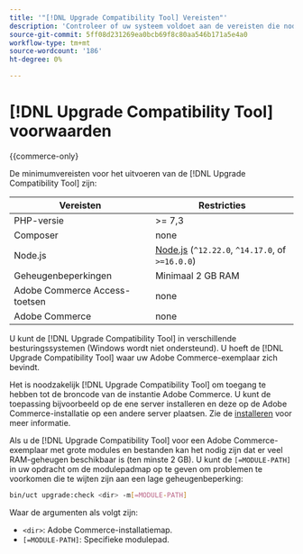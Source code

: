 ```yaml
---
title: '"[!DNL Upgrade Compatibility Tool] Vereisten"'
description: 'Controleer of uw systeem voldoet aan de vereisten die nodig zijn om het [!DNL Upgrade Compatibility Tool] voor uw Adobe Commerce-project. '
source-git-commit: 5ff08d231269ea0bcb69f8c80aa546b171a5e4a0
workflow-type: tm+mt
source-wordcount: '186'
ht-degree: 0%

---
```



# [!DNL Upgrade Compatibility Tool] voorwaarden

{{commerce-only}

De minimumvereisten voor het uitvoeren van de [!DNL Upgrade Compatibility Tool] zijn:

| **Vereisten** | **Restricties** |
|----------------|-----------------|
| PHP-versie | >= 7,3 |
| Composer | none |
| Node.js | [Node.js](https://nodejs.org/) (`^12.22.0`, `^14.17.0`, of `>=16.0.0`) |
| Geheugenbeperkingen | Minimaal 2 GB RAM |
| Adobe Commerce Access-toetsen | none |
| Adobe Commerce | none |

U kunt de [!DNL Upgrade Compatibility Tool] in verschillende besturingssystemen (Windows wordt niet ondersteund). U hoeft de [!DNL Upgrade Compatibility Tool] waar uw Adobe Commerce-exemplaar zich bevindt.

Het is noodzakelijk [!DNL Upgrade Compatibility Tool] om toegang te hebben tot de broncode van de instantie Adobe Commerce. U kunt de toepassing bijvoorbeeld op de ene server installeren en deze op de Adobe Commerce-installatie op een andere server plaatsen. Zie de [installeren](../upgrade-compatibility-tool/install.md) voor meer informatie.

Als u de [!DNL Upgrade Compatibility Tool] voor een Adobe Commerce-exemplaar met grote modules en bestanden kan het nodig zijn dat er veel RAM-geheugen beschikbaar is (ten minste 2 GB). U kunt de `[=MODULE-PATH]` in uw opdracht om de modulepadmap op te geven om problemen te voorkomen die te wijten zijn aan een lage geheugenbeperking:

```bash
bin/uct upgrade:check <dir> -m[=MODULE-PATH]
```

Waar de argumenten als volgt zijn:

- `<dir>`: Adobe Commerce-installatiemap.
- `[=MODULE-PATH]`: Specifieke modulepad.
